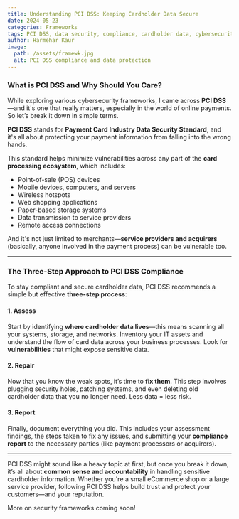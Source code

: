 ```yaml
---
title: Understanding PCI DSS: Keeping Cardholder Data Secure
date: 2024-05-23
categories: Frameworks
tags: PCI DSS, data security, compliance, cardholder data, cybersecurity, payment security
author: Harmehar Kaur
image:
  path: /assets/framewk.jpg
  alt: PCI DSS compliance and data protection
---
```


### What is PCI DSS and Why Should You Care?

While exploring various cybersecurity frameworks, I came across **PCI DSS**—and it's one that really matters, especially in the world of online payments. So let’s break it down in simple terms.

**PCI DSS** stands for **Payment Card Industry Data Security Standard**, and it's all about protecting your payment information from falling into the wrong hands.

This standard helps minimize vulnerabilities across any part of the **card processing ecosystem**, which includes:

- Point-of-sale (POS) devices  
- Mobile devices, computers, and servers  
- Wireless hotspots  
- Web shopping applications  
- Paper-based storage systems  
- Data transmission to service providers  
- Remote access connections

And it's not just limited to merchants—**service providers and acquirers** (basically, anyone involved in the payment process) can be vulnerable too.

---

### The Three-Step Approach to PCI DSS Compliance

To stay compliant and secure cardholder data, PCI DSS recommends a simple but effective **three-step process**:

#### 1. **Assess**
Start by identifying **where cardholder data lives**—this means scanning all your systems, storage, and networks. Inventory your IT assets and understand the flow of card data across your business processes. Look for **vulnerabilities** that might expose sensitive data.

#### 2. **Repair**
Now that you know the weak spots, it’s time to **fix them**. This step involves plugging security holes, patching systems, and even deleting old cardholder data that you no longer need. Less data = less risk.

#### 3. **Report**
Finally, document everything you did. This includes your assessment findings, the steps taken to fix any issues, and submitting your **compliance report** to the necessary parties (like payment processors or acquirers).

---

PCI DSS might sound like a heavy topic at first, but once you break it down, it’s all about **common sense and accountability** in handling sensitive cardholder information. Whether you're a small eCommerce shop or a large service provider, following PCI DSS helps build trust and protect your customers—and your reputation.

More on security frameworks coming soon!

